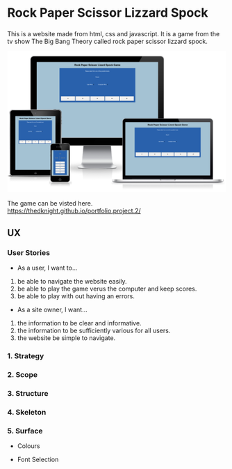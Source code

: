 # Rock Paper Scissor Lizzard Spock
###
This is a website made from html, css and javascript. It is a game from the tv show The Big Bang Theory called rock paper scissor lizzard spock.

<img src = "/assets/images/readme.images/head.png">

The game can be visted here. https://thedknight.github.io/portfolio.project.2/

## UX
### User Stories
+ As a user, I want to…
1.	be able to navigate the website easily.
2.	be able to play the game verus the computer and keep scores.
3.  be able to play with out having an errors.

+ As a site owner, I want…
1.	the information to be clear and informative.
2.	the information to be sufficiently various for all users.
3.	the website be simple to navigate.


### 1. Strategy 


### 2. Scope


### 3. Structure


### 4. Skeleton



### 5. Surface
* Colours


* Font Selection

